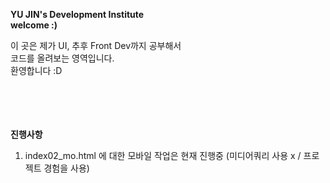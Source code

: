 <b>YU JIN's Development Institute </b> <br>
<b> welcome :) </b><br>

이 곳은 제가 UI, 추후 Front Dev까지 공부해서 <br>
코드를 올려보는 영역입니다. <br>
환영합니다 :D <br><br><br><br><br>

<b>진행사항</b>
<ol>
  <li>index02_mo.html 에 대한 모바일 작업은 현재 진행중 (미디어쿼리 사용 x / 프로젝트 경험을 사용) </li>
</ol>
